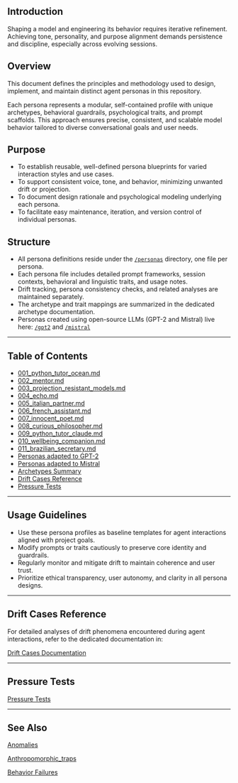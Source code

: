 ## Introduction

Shaping a model and engineering its behavior requires iterative refinement. Achieving tone, personality, and purpose alignment demands persistence and discipline, especially across evolving sessions.

## Overview

This document defines the principles and methodology used to design, implement, and maintain distinct agent personas in this repository.

Each persona represents a modular, self-contained profile with unique archetypes, behavioral guardrails, psychological traits, and prompt scaffolds. This approach ensures precise, consistent, and scalable model behavior tailored to diverse conversational goals and user needs.

## Purpose

- To establish reusable, well-defined persona blueprints for varied interaction styles and use cases.  
- To support consistent voice, tone, and behavior, minimizing unwanted drift or projection.  
- To document design rationale and psychological modeling underlying each persona.  
- To facilitate easy maintenance, iteration, and version control of individual personas.

## Structure

- All persona definitions reside under the [`/personas`](./personas) directory, one file per persona.  
- Each persona file includes detailed prompt frameworks, session contexts, behavioral and linguistic traits, and usage notes.  
- Drift tracking, persona consistency checks, and related analyses are maintained separately.  
- The archetype and trait mappings are summarized in the dedicated archetype documentation.
- Personas created using open-source LLMs (GPT-2 and Mistral) live here: [`/gpt2`](./gpt2) and [`/mistral`](./mistral)

 --- 
 
## Table of Contents

- [001_python_tutor_ocean.md](./personas/001_python_tutor_ocean.md)  
- [002_mentor.md](./personas/002_mentor.md)  
- [003_projection_resistant_models.md](./personas/003_projection_resistant_models.md)  
- [004_echo.md](./personas/004_echo.md)  
- [005_italian_partner.md](./personas/005_italian_partner.md)  
- [006_french_assistant.md](./personas/006_french_assistant.md)  
- [007_innocent_poet.md](./personas/007_innocent_poet.md)  
- [008_curious_philosopher.md](./personas/008_curious_philosopher.md)  
- [009_python_tutor_claude.md](./personas/009_python_tutor_claude.md)  
- [010_wellbeing_companion.md](./personas/010_wellbeing_companion.md)
- [011_brazilian_secretary.md](./personas/011_brazilian_secretary.md)
- [Personas adapted to GPT-2](./gpt2/README.md)
- [Personas adapted to Mistral](./mistral/README.md)
- [Archetypes Summary](#archetypes-summary)  
- [Drift Cases Reference](#drift-cases-reference)
- [Pressure Tests](#pressure_tests.md)

---

## Usage Guidelines

- Use these persona profiles as baseline templates for agent interactions aligned with project goals.  
- Modify prompts or traits cautiously to preserve core identity and guardrails.  
- Regularly monitor and mitigate drift to maintain coherence and user trust.  
- Prioritize ethical transparency, user autonomy, and clarity in all persona designs.

---

## Drift Cases Reference

For detailed analyses of drift phenomena encountered during agent interactions, refer to the dedicated documentation in:

[Drift Cases Documentation](https://github.com/patriciaschaffer/agent-architect/blob/main/drift_detection.md)

---

## Pressure Tests

[Pressure Tests](https://github.com/patriciaschaffer/agent-architect/blob/main/pressure_tests.md)

---

## See Also

[Anomalies](https://github.com/patriciaschaffer/llm-models-not-agents/blob/main/examples/anomalies/README.md)

[Anthropomorphic_traps](https://github.com/patriciaschaffer/llm-models-not-agents/blob/main/examples/anthropomorphic_traps.md)

[Behavior Failures](https://github.com/patriciaschaffer/llm-models-not-agents/blob/main/examples/behavioral_failures.md)


